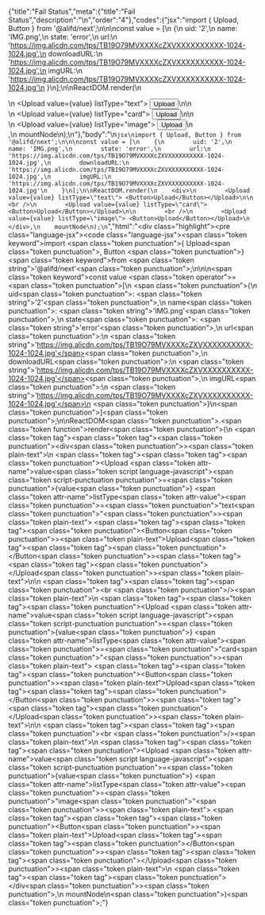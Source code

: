 {"title":"Fail Status","meta":{"title":"Fail Status","description":"\n","order":"4"},"codes":{"jsx":"import { Upload, Button } from '@alifd/next';\n\n\nconst value = [\n    {\n        uid: '2',\n        name: 'IMG.png',\n        state: 'error',\n        url:\n            'https://img.alicdn.com/tps/TB19O79MVXXXXcZXVXXXXXXXXXX-1024-1024.jpg',\n        downloadURL:\n            'https://img.alicdn.com/tps/TB19O79MVXXXXcZXVXXXXXXXXXX-1024-1024.jpg',\n        imgURL:\n            'https://img.alicdn.com/tps/TB19O79MVXXXXcZXVXXXXXXXXXX-1024-1024.jpg'\n    }\n];\n\nReactDOM.render(\n    <div>\n        <Upload value={value} listType=\"text\"> <Button>Upload</Button></Upload>\n\n        <br />\n        <Upload value={value} listType=\"card\"> <Button>Upload</Button></Upload>\n\n        <br />\n        <Upload value={value} listType=\"image\"> <Button>Upload</Button></Upload>\n    </div>,\n    mountNode\n);\n"},"body":"\n````jsx\nimport { Upload, Button } from '@alifd/next';\n\n\nconst value = [\n    {\n        uid: '2',\n        name: 'IMG.png',\n        state: 'error',\n        url:\n            'https://img.alicdn.com/tps/TB19O79MVXXXXcZXVXXXXXXXXXX-1024-1024.jpg',\n        downloadURL:\n            'https://img.alicdn.com/tps/TB19O79MVXXXXcZXVXXXXXXXXXX-1024-1024.jpg',\n        imgURL:\n            'https://img.alicdn.com/tps/TB19O79MVXXXXcZXVXXXXXXXXXX-1024-1024.jpg'\n    }\n];\n\nReactDOM.render(\n    <div>\n        <Upload value={value} listType=\"text\"> <Button>Upload</Button></Upload>\n\n        <br />\n        <Upload value={value} listType=\"card\"> <Button>Upload</Button></Upload>\n\n        <br />\n        <Upload value={value} listType=\"image\"> <Button>Upload</Button></Upload>\n    </div>,\n    mountNode\n);\n````","html":"<script>(function(){'use strict';\n\nvar _next = require('@alifd/next');\n\nvar value = [{\n    uid: '2',\n    name: 'IMG.png',\n    state: 'error',\n    url: 'https://img.alicdn.com/tps/TB19O79MVXXXXcZXVXXXXXXXXXX-1024-1024.jpg',\n    downloadURL: 'https://img.alicdn.com/tps/TB19O79MVXXXXcZXVXXXXXXXXXX-1024-1024.jpg',\n    imgURL: 'https://img.alicdn.com/tps/TB19O79MVXXXXcZXVXXXXXXXXXX-1024-1024.jpg'\n}];\n\nReactDOM.render(React.createElement(\n    'div',\n    null,\n    React.createElement(\n        _next.Upload,\n        { value: value, listType: 'text' },\n        ' ',\n        React.createElement(\n            _next.Button,\n            null,\n            'Upload'\n        )\n    ),\n    React.createElement('br', null),\n    React.createElement(\n        _next.Upload,\n        { value: value, listType: 'card' },\n        ' ',\n        React.createElement(\n            _next.Button,\n            null,\n            'Upload'\n        )\n    ),\n    React.createElement('br', null),\n    React.createElement(\n        _next.Upload,\n        { value: value, listType: 'image' },\n        ' ',\n        React.createElement(\n            _next.Button,\n            null,\n            'Upload'\n        )\n    )\n), mountNode);})()</script><div class=\"highlight\"><pre class=\"language-jsx\"><code class=\"language-jsx\"><span class=\"token keyword\">import</span> <span class=\"token punctuation\">{</span> Upload<span class=\"token punctuation\">,</span> Button <span class=\"token punctuation\">}</span> <span class=\"token keyword\">from</span> <span class=\"token string\">'@alifd/next'</span><span class=\"token punctuation\">;</span>\n\n\n<span class=\"token keyword\">const</span> value <span class=\"token operator\">=</span> <span class=\"token punctuation\">[</span>\n    <span class=\"token punctuation\">{</span>\n        uid<span class=\"token punctuation\">:</span> <span class=\"token string\">'2'</span><span class=\"token punctuation\">,</span>\n        name<span class=\"token punctuation\">:</span> <span class=\"token string\">'IMG.png'</span><span class=\"token punctuation\">,</span>\n        state<span class=\"token punctuation\">:</span> <span class=\"token string\">'error'</span><span class=\"token punctuation\">,</span>\n        url<span class=\"token punctuation\">:</span>\n            <span class=\"token string\">'https://img.alicdn.com/tps/TB19O79MVXXXXcZXVXXXXXXXXXX-1024-1024.jpg'</span><span class=\"token punctuation\">,</span>\n        downloadURL<span class=\"token punctuation\">:</span>\n            <span class=\"token string\">'https://img.alicdn.com/tps/TB19O79MVXXXXcZXVXXXXXXXXXX-1024-1024.jpg'</span><span class=\"token punctuation\">,</span>\n        imgURL<span class=\"token punctuation\">:</span>\n            <span class=\"token string\">'https://img.alicdn.com/tps/TB19O79MVXXXXcZXVXXXXXXXXXX-1024-1024.jpg'</span>\n    <span class=\"token punctuation\">}</span>\n<span class=\"token punctuation\">]</span><span class=\"token punctuation\">;</span>\n\nReactDOM<span class=\"token punctuation\">.</span><span class=\"token function\">render</span><span class=\"token punctuation\">(</span>\n    <span class=\"token tag\"><span class=\"token tag\"><span class=\"token punctuation\">&lt;</span>div</span><span class=\"token punctuation\">></span></span><span class=\"token plain-text\">\n        </span><span class=\"token tag\"><span class=\"token tag\"><span class=\"token punctuation\">&lt;</span>Upload</span> <span class=\"token attr-name\">value</span><span class=\"token script language-javascript\"><span class=\"token script-punctuation punctuation\">=</span><span class=\"token punctuation\">{</span>value<span class=\"token punctuation\">}</span></span> <span class=\"token attr-name\">listType</span><span class=\"token attr-value\"><span class=\"token punctuation\">=</span><span class=\"token punctuation\">\"</span>text<span class=\"token punctuation\">\"</span></span><span class=\"token punctuation\">></span></span><span class=\"token plain-text\"> </span><span class=\"token tag\"><span class=\"token tag\"><span class=\"token punctuation\">&lt;</span>Button</span><span class=\"token punctuation\">></span></span><span class=\"token plain-text\">Upload</span><span class=\"token tag\"><span class=\"token tag\"><span class=\"token punctuation\">&lt;/</span>Button</span><span class=\"token punctuation\">></span></span><span class=\"token tag\"><span class=\"token tag\"><span class=\"token punctuation\">&lt;/</span>Upload</span><span class=\"token punctuation\">></span></span><span class=\"token plain-text\">\n\n        </span><span class=\"token tag\"><span class=\"token tag\"><span class=\"token punctuation\">&lt;</span>br</span> <span class=\"token punctuation\">/></span></span><span class=\"token plain-text\">\n        </span><span class=\"token tag\"><span class=\"token tag\"><span class=\"token punctuation\">&lt;</span>Upload</span> <span class=\"token attr-name\">value</span><span class=\"token script language-javascript\"><span class=\"token script-punctuation punctuation\">=</span><span class=\"token punctuation\">{</span>value<span class=\"token punctuation\">}</span></span> <span class=\"token attr-name\">listType</span><span class=\"token attr-value\"><span class=\"token punctuation\">=</span><span class=\"token punctuation\">\"</span>card<span class=\"token punctuation\">\"</span></span><span class=\"token punctuation\">></span></span><span class=\"token plain-text\"> </span><span class=\"token tag\"><span class=\"token tag\"><span class=\"token punctuation\">&lt;</span>Button</span><span class=\"token punctuation\">></span></span><span class=\"token plain-text\">Upload</span><span class=\"token tag\"><span class=\"token tag\"><span class=\"token punctuation\">&lt;/</span>Button</span><span class=\"token punctuation\">></span></span><span class=\"token tag\"><span class=\"token tag\"><span class=\"token punctuation\">&lt;/</span>Upload</span><span class=\"token punctuation\">></span></span><span class=\"token plain-text\">\n\n        </span><span class=\"token tag\"><span class=\"token tag\"><span class=\"token punctuation\">&lt;</span>br</span> <span class=\"token punctuation\">/></span></span><span class=\"token plain-text\">\n        </span><span class=\"token tag\"><span class=\"token tag\"><span class=\"token punctuation\">&lt;</span>Upload</span> <span class=\"token attr-name\">value</span><span class=\"token script language-javascript\"><span class=\"token script-punctuation punctuation\">=</span><span class=\"token punctuation\">{</span>value<span class=\"token punctuation\">}</span></span> <span class=\"token attr-name\">listType</span><span class=\"token attr-value\"><span class=\"token punctuation\">=</span><span class=\"token punctuation\">\"</span>image<span class=\"token punctuation\">\"</span></span><span class=\"token punctuation\">></span></span><span class=\"token plain-text\"> </span><span class=\"token tag\"><span class=\"token tag\"><span class=\"token punctuation\">&lt;</span>Button</span><span class=\"token punctuation\">></span></span><span class=\"token plain-text\">Upload</span><span class=\"token tag\"><span class=\"token tag\"><span class=\"token punctuation\">&lt;/</span>Button</span><span class=\"token punctuation\">></span></span><span class=\"token tag\"><span class=\"token tag\"><span class=\"token punctuation\">&lt;/</span>Upload</span><span class=\"token punctuation\">></span></span><span class=\"token plain-text\">\n    </span><span class=\"token tag\"><span class=\"token tag\"><span class=\"token punctuation\">&lt;/</span>div</span><span class=\"token punctuation\">></span></span><span class=\"token punctuation\">,</span>\n    mountNode\n<span class=\"token punctuation\">)</span><span class=\"token punctuation\">;</span></code></pre></div>"}